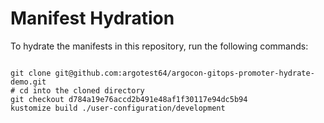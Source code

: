 
# Manifest Hydration

To hydrate the manifests in this repository, run the following commands:

```shell

git clone git@github.com:argotest64/argocon-gitops-promoter-hydrate-demo.git
# cd into the cloned directory
git checkout d784a19e76accd2b491e48af1f30117e94dc5b94
kustomize build ./user-configuration/development
```